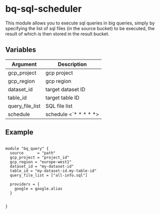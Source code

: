 # bq-sql-scheduler

This module allows you to execute sql queries in big queries, simply by specifying the list of sql files (in the source bucket) to be executed, the result of which is then stored in the result bucket.


## Variables

| Argument | Description |
| -------- | ----------- |
| gcp_project | gcp project |
| gcp_region | gcp region |
| dataset_id | target dataset ID |
| table_id | target table  ID |
| query_file_list | SQL file list |
| schedule | schedule <`* * * * *>|


## Example

```HCL

module "bq_query" {
  source      = "path"
  gcp_project = "project_id"
  gcp_region = "europe-west1"
  dataset_id = "my-dataset-id"
  table_id = "my-dataset-id.my-table-id"
  query_file_list = ["all-info.sql"]

  providers = {
    google = google.alias
  }


}

```
